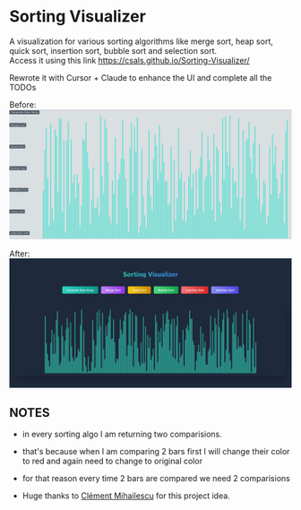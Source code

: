 # Sorting Visualizer
A visualization for various sorting algorithms like merge sort, heap sort, quick sort, insertion sort, bubble sort and selection sort.<br>
Access it using this link https://csals.github.io/Sorting-Visualizer/

Rewrote it with Cursor + Claude to enhance the UI and complete all the TODOs

Before:
![Before](older_ui.JPG)

After:
![After](newer_ui_tailwind.JPG)


## NOTES
- in every sorting algo I am returning two comparisions.
- that's because when I am comparing 2 bars first I will change their color to red and again need to change to original color
- for that reason every time 2 bars are compared we need 2 comparisions


- Huge thanks to [Clément Mihailescu](https://github.com/clementmihailescu) for this project idea.